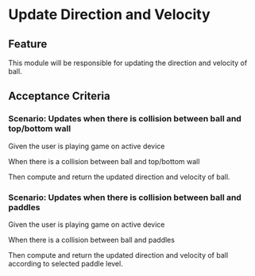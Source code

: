 # Update Direction and Velocity

## Feature

This module will be responsible for updating the direction and velocity of ball.

## Acceptance Criteria

### Scenario: Updates when there is collision between ball and top/bottom wall

  Given the user is playing game on active device

  When there is a collision between ball and top/bottom wall

  Then compute and return the updated direction and velocity of ball.

### Scenario: Updates when there is collision between ball and paddles

  Given the user is playing game on active device

  When there is a collision between ball and paddles

  Then compute and return the updated direction and velocity of ball
  according to selected paddle level.

